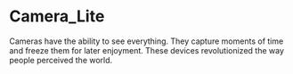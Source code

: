 # Camera_Lite
Cameras have the ability to see everything. They capture moments of time and freeze them for later enjoyment. These devices revolutionized the way people perceived the world.
